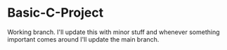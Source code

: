 # Basic-C-Project
Working branch. I'll update this with minor stuff and whenever something important comes around I'll update the main branch.
